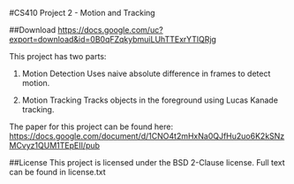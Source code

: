 #CS410 Project 2 - Motion and Tracking

##Download
https://docs.google.com/uc?export=download&id=0B0qFZqkybmuiLUhTTExrYTlQRjg

This project has two parts:

1. Motion Detection
Uses naive absolute difference in frames to detect motion.

2. Motion Tracking
Tracks objects in the foreground using Lucas Kanade tracking.

The paper for this project can be found here: 
https://docs.google.com/document/d/1CNO4t2mHxNa0QJfHu2uo6K2kSNzMCvyz1QUM1TEpEII/pub

##License
This project is licensed under the BSD 2-Clause license. Full text can be found in license.txt 

